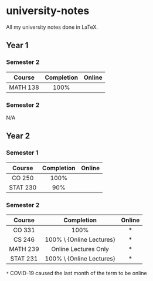 # university-notes
All my university notes done in LaTeX.

## Year 1
### Semester 2
|  Course  | Completion | Online |
| :------: | :--------: | :----: |
| MATH 138 |    100%    |        |

### Semester 2
N/A

## Year 2
### Semester 1
|  Course  | Completion | Online |
| :------: | :--------: | :----: |
|  CO 250  |    100%    |        |
| STAT 230 |    90%     |        |

### Semester 2
|  Course  |        Completion        | Online |
| :------: | :----------------------: | :----: |
|  CO 331  |           100%           |   *    |
|  CS 246  | 100% \ {Online Lectures} |   *    |
| MATH 239 |   Online Lectures Only   |   *    |
| STAT 231 | 100% \ {Online Lectures} |   *    |

`*` COVID-19 caused the last month of the term to be online

